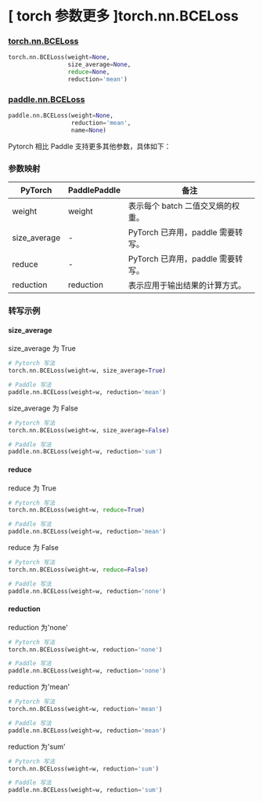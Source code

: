 # [ torch 参数更多 ]torch.nn.BCELoss
### [torch.nn.BCELoss](https://pytorch.org/docs/stable/generated/torch.nn.BCELoss.html?highlight=bceloss#torch.nn.BCELoss)

```python
torch.nn.BCELoss(weight=None,
                 size_average=None,
                 reduce=None,
                 reduction='mean')
```

### [paddle.nn.BCELoss](https://www.paddlepaddle.org.cn/documentation/docs/zh/api/paddle/nn/BCELoss_cn.html#bceloss)

```python
paddle.nn.BCELoss(weight=None,
                  reduction='mean',
                  name=None)
```

Pytorch 相比 Paddle 支持更多其他参数，具体如下：
### 参数映射
| PyTorch       | PaddlePaddle | 备注                                                   |
| ------------- | ------------ | ------------------------------------------------------ |
| weight           | weight      | 表示每个 batch 二值交叉熵的权重。                                     |
| size_average  | -            | PyTorch 已弃用，paddle 需要转写。 |
| reduce        | -            | PyTorch 已弃用，paddle 需要转写。 |
| reduction  | reduction            | 表示应用于输出结果的计算方式。  |

### 转写示例
#### size_average
size_average 为 True
```python
# Pytorch 写法
torch.nn.BCELoss(weight=w, size_average=True)

# Paddle 写法
paddle.nn.BCELoss(weight=w, reduction='mean')

```

size_average 为 False
```python
# Pytorch 写法
torch.nn.BCELoss(weight=w, size_average=False)

# Paddle 写法
paddle.nn.BCELoss(weight=w, reduction='sum')
```

#### reduce
reduce 为 True
```python
# Pytorch 写法
torch.nn.BCELoss(weight=w, reduce=True)

# Paddle 写法
paddle.nn.BCELoss(weight=w, reduction='mean')
```

reduce 为 False
```python
# Pytorch 写法
torch.nn.BCELoss(weight=w, reduce=False)

# Paddle 写法
paddle.nn.BCELoss(weight=w, reduction='none')
```

#### reduction
reduction 为'none'
```python
# Pytorch 写法
torch.nn.BCELoss(weight=w, reduction='none')

# Paddle 写法
paddle.nn.BCELoss(weight=w, reduction='none')
```

reduction 为'mean'
```python
# Pytorch 写法
torch.nn.BCELoss(weight=w, reduction='mean')

# Paddle 写法
paddle.nn.BCELoss(weight=w, reduction='mean')
```

reduction 为'sum'
```python
# Pytorch 写法
torch.nn.BCELoss(weight=w, reduction='sum')

# Paddle 写法
paddle.nn.BCELoss(weight=w, reduction='sum')
```
